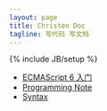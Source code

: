 ```yaml
---
layout: page
title: Christen Doc
tagline: 写代码 写文档
---
```

{% include JB/setup %}

* [ECMAScript 6 入门](ecma/)
* [Programming Note](note/)
* [Syntax](ecma/syntax.html)

